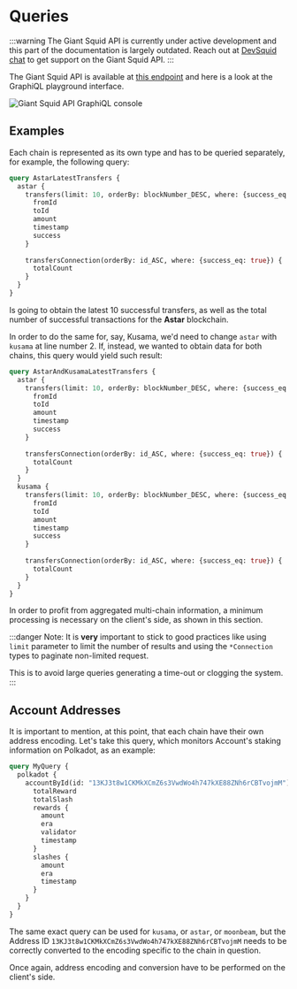 # Queries

:::warning
The Giant Squid API is currently under active development and this part of the documentation is largely outdated. Reach out at [DevSquid chat](https://t.me/HydraDevs) to get support on the Giant Squid API.
:::

The Giant Squid API is available at [this endpoint](https://graphql-console.subsquid.io/?graphql\_api=https://app.devsquid.net/squids/super-api/v2/graphql) and here is a look at the GraphiQL playground interface.

![Giant Squid API GraphiQL console](</img/.gitbook/assets/image-3.png>)

## Examples

Each chain is represented as its own type and has to be queried separately, for example, the following query:

```graphql
query AstarLatestTransfers {
  astar {
    transfers(limit: 10, orderBy: blockNumber_DESC, where: {success_eq: true}) {
      fromId
      toId
      amount
      timestamp
      success
    }
    
    transfersConnection(orderBy: id_ASC, where: {success_eq: true}) {
      totalCount
    }
  }
}

```

Is going to obtain the latest 10 successful transfers, as well as the total number of successful transactions for the **Astar** blockchain.

In order to do the same for, say, Kusama, we'd need to change `astar` with `kusama` at line number 2. If, instead, we wanted to obtain data for both chains, this query would yield such result:

```graphql
query AstarAndKusamaLatestTransfers {
  astar {
    transfers(limit: 10, orderBy: blockNumber_DESC, where: {success_eq: true}) {
      fromId
      toId
      amount
      timestamp
      success
    }
    
    transfersConnection(orderBy: id_ASC, where: {success_eq: true}) {
      totalCount
    }
  }
  kusama {
    transfers(limit: 10, orderBy: blockNumber_DESC, where: {success_eq: true}) {
      fromId
      toId
      amount
      timestamp
      success
    }
    
    transfersConnection(orderBy: id_ASC, where: {success_eq: true}) {
      totalCount
    }
  }
}

```

In order to profit from aggregated multi-chain information, a minimum processing is necessary on the client's side, as shown in this section.

:::danger
Note: It is **very** important to stick to good practices like using `limit` parameter to limit the number of results and using the `*Connection` types to paginate non-limited request.

This is to avoid large queries generating a time-out or clogging the system.
:::

## Account Addresses

It is important to mention, at this point, that each chain have their own address encoding. Let's take this query, which monitors Account's staking information on Polkadot,  as an example:

```graphql
query MyQuery {
  polkadot {
    accountById(id: "13KJ3t8w1CKMkXCmZ6s3VwdWo4h747kXE88ZNh6rCBTvojmM") {
      totalReward
      totalSlash
      rewards {
        amount
        era
        validator
        timestamp
      }
      slashes {
        amount
        era
        timestamp
      }
    }
  }
}
```

The same exact query can be used for `kusama`, or `astar`, or `moonbeam`, but the Address ID `13KJ3t8w1CKMkXCmZ6s3VwdWo4h747kXE88ZNh6rCBTvojmM` needs to be correctly converted to the encoding specific to the chain in question.

Once again, address encoding and conversion have to be performed on the client's  side.
